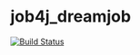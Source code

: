 # job4j_dreamjob
[![Build Status](https://travis-ci.org/BaceH/job4j_dreamjob.svg?branch=main)](https://travis-ci.org/BaceH/job4j_dreamjob)
